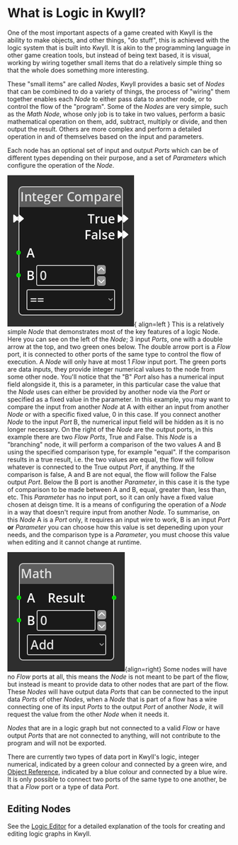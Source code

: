 # What is Logic in Kwyll?

One of the most important aspects of a game created with Kwyll is the
ability to make objects, and other things, "do stuff", this is achieved
with the logic system that is built into Kwyll. It is akin to the
programming language in other game creation tools, but instead of being
text based, it is visual, working by wiring together small items that do
a relatively simple thing so that the whole does something more
interesting. 

These "small items" are called *Nodes*, Kwyll provides a basic set of
*Nodes* that can be combined to do a variety of things, the process of
"wiring" them together enables each *Node* to either pass data to another
node, or to control the flow of the "program". Some of the *Nodes* are
very simple, such as the *Math Node*, whose only job is to take in two
values, perform a basic mathematical operation on them, add, subtract,
multiply or divide, and then output the result. Others are more complex
and perform a detailed operation in and of themselves based on the input
and parameters.

Each node has an optional set of input and output *Ports* which can be
of different types depending on their purpose, and a set of
*Parameters* which configure the operation of the *Node*.

![A Node](../assets/nodes/intcomparison_node.png){ align=left } This is a
relatively simple *Node* that demonstrates most of the key features of a logic
Node. Here you can see on the left of the *Node*; 3 input *Ports*, one with a
double arrow at the top, and two green ones below. The double arrow port is a
*Flow* port, it is connected to other ports of the same type to control the
flow of execution. A *Node* will only have at most 1 *Flow* input port. The
green ports are data inputs, they provide integer numerical values to the node
from some other node. You'll notice that the "B" *Port* also has a numerical
input field alongside it, this is a parameter, in this particular case the
value that the *Node* uses can either be provided by another node via the
*Port* or specified as a fixed value in the parameter. In this example, you may
want to compare the input from another *Node* at A with either an input from
another *Node* or with a specific fixed value, 0 in this case. If you connect
another *Node* to the input *Port* B, the numerical input field will be hidden
as it is no longer necessary. On the right of the *Node* are the output ports,
in this example there are two *Flow Ports*, True and False. This *Node* is a
"branching" node, it will perform a comparison of the two values A and B using
the specified comparison type, for example "equal". If the comparison results
in a true result, i.e. the two values are equal, the flow will follow whatever
is connected to the True output *Port*, if anything. If the comparison is
false, A and B are not equal, the flow will follow the False output *Port*.
Below the B port is another *Parameter*, in this case it is the type of
comparison to be made between A and B, equal, greater than, less than, etc.
This *Parameter* has no input port, so it can only have a fixed value chosen at
deisgn time. It is a means of configuring the operation of a *Node* in a way
that doesn't require input from another *Node*. To summarise, on this *Node* A
is a *Port* only, it requires an input wire to work, B is an input *Port*
__or__ *Parameter* you can choose how this value is set depeneding upon your
needs, and the comparison type is a *Parameter*, you must choose this value
when editing and it cannot change at runtime.

![Math Node](../assets/nodes/math_node.png){align=right} Some nodes will
have no *Flow* ports at all, this means the *Node* is not meant to be
part of the flow, but instead is meant to provide data to other nodes
that are part of the flow. These *Nodes* will have output data *Ports*
that can be connected to the input data *Ports* of other *Nodes*, when a
*Node* that is part of a flow has a wire connecting one of its input
*Ports* to the output *Port* of another *Node*, it will request the
value from the other *Node* when it needs it.

*Nodes* that are in a logic graph but not connected to a valid *Flow* or
have output *Ports* that are not connected to anything, will not
contribute to the program and will not be exported.

There are currently two types of data port in Kwyll's logic, integer numerical,
indicated by a green colour and connected by a green wire, and [Object
Reference](../introduction/terminology.md#objects), indicated by a blue colour
and connected by a blue wire. It is only possible to connect two ports of the
same type to one another, be that a *Flow* port or a type of data *Port*.

## Editing Nodes

See the [Logic Editor](../interface/logic_editor.md) for a detailed explanation
of the tools for creating and editing logic graphs in Kwyll.
